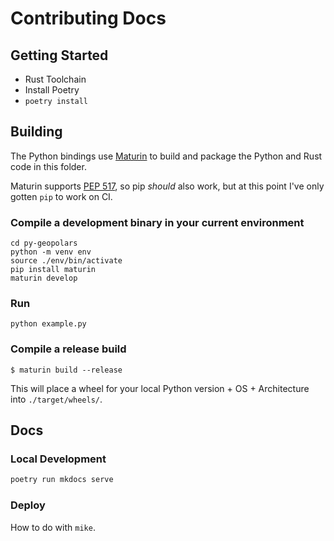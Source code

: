 # Contributing Docs

## Getting Started

- Rust Toolchain
- Install Poetry
- `poetry install`

## Building

The Python bindings use [Maturin](https://maturin.rs/) to build and package the Python and Rust code in this folder.

Maturin supports [PEP 517](https://peps.python.org/pep-0517/), so pip _should_ also work, but at this point I've only gotten `pip` to work on CI.

### Compile a development binary in your current environment

```
cd py-geopolars
python -m venv env
source ./env/bin/activate
pip install maturin
maturin develop
```

### Run

```
python example.py
```

### Compile a **release** build

`$ maturin build --release`

This will place a wheel for your local Python version + OS + Architecture into `./target/wheels/`.

## Docs

### Local Development

```bash
poetry run mkdocs serve
```

### Deploy

How to do with `mike`.
